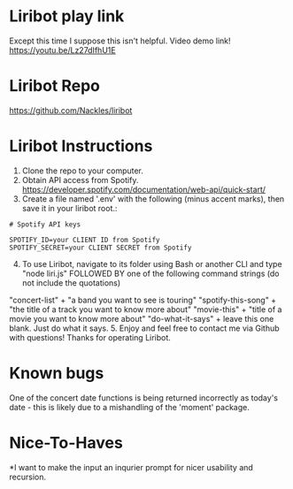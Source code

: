 # Liribot play link
Except this time I suppose this isn't helpful. Video demo link!
https://youtu.be/Lz27dIfhU1E

# Liribot Repo
https://github.com/Nackles/liribot

# Liribot Instructions
1. Clone the repo to your computer.
2. Obtain API access from Spotify. https://developer.spotify.com/documentation/web-api/quick-start/
3. Create a file named '.env' with the following (minus accent marks), then save it in your liribot root.:
```
# Spotify API keys

SPOTIFY_ID=your CLIENT ID from Spotify
SPOTIFY_SECRET=your CLIENT SECRET from Spotify
```
4. To use Liribot, navigate to its folder using Bash or another CLI and type "node liri.js" FOLLOWED BY one of the following command strings (do not include the quotations)

"concert-list" + "a band you want to see is touring"
"spotify-this-song" + "the title of a track you want to know more about"
"movie-this" + "title of a movie you want to know more about"
"do-what-it-says" + leave this one blank. Just do what it says.
5. Enjoy and feel free to contact me via Github with questions! Thanks for operating Liribot.

# Known bugs
One of the concert date functions is being returned incorrectly as today's date - this is likely due to a mishandling of the 'moment' package.

# Nice-To-Haves
*I want to make the input an inqurier prompt for nicer usability and recursion.
